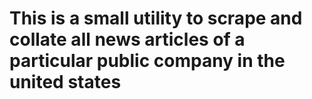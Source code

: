# This is a small utility to scrape and collate all news articles of a particular public company in the united states
